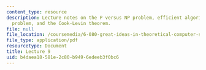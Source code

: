 ```yaml
---
content_type: resource
description: Lecture notes on the P versus NP problem, efficient algorithms, the theorem
  problem, and the Cook-Levin theorem.
file: null
file_location: /coursemedia/6-080-great-ideas-in-theoretical-computer-science-spring-2008/b4daea18581e2c80b9496edeeb3f0bc6_lec9.pdf
file_type: application/pdf
resourcetype: Document
title: Lecture 9
uid: b4daea18-581e-2c80-b949-6edeeb3f0bc6
---
```

